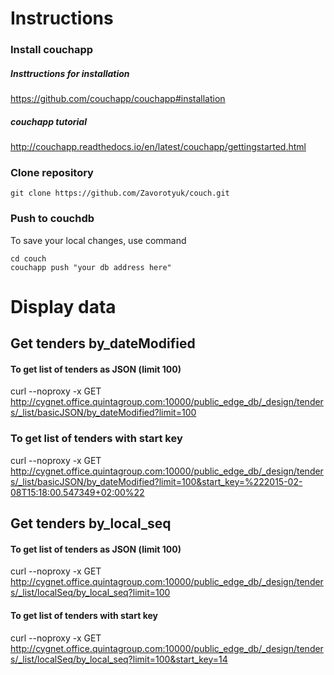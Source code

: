 # Instructions

### Install couchapp
##### Insttructions for installation
https://github.com/couchapp/couchapp#installation
##### couchapp tutorial  
http://couchapp.readthedocs.io/en/latest/couchapp/gettingstarted.html

### Clone repository
```
git clone https://github.com/Zavorotyuk/couch.git
```
### Push to couchdb

To save your local changes, use command

```
cd couch
couchapp push "your db address here"
```
# Display data

## Get tenders by_dateModified

#### To get list of tenders as JSON (limit 100)

curl --noproxy -x GET http://cygnet.office.quintagroup.com:10000/public_edge_db/_design/tenders/_list/basicJSON/by_dateModified?limit=100

### To get list of tenders with start key
curl --noproxy -x GET http://cygnet.office.quintagroup.com:10000/public_edge_db/_design/tenders/_list/basicJSON/by_dateModified?limit=100&start_key=%222015-02-08T15:18:00.547349+02:00%22


## Get tenders by_local_seq

#### To get list of tenders as JSON (limit 100)

curl --noproxy -x GET http://cygnet.office.quintagroup.com:10000/public_edge_db/_design/tenders/_list/localSeq/by_local_seq?limit=100

#### To get list of tenders with start key

curl --noproxy -x GET http://cygnet.office.quintagroup.com:10000/public_edge_db/_design/tenders/_list/localSeq/by_local_seq?limit=100&start_key=14
